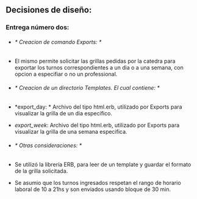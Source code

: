 ## Decisiones de diseño:

###  **Entrega número dos:**
- ###### * Creacion de comando Exports: * 
 - El mismo permite solicitar las grillas pedidas por la catedra para exportar los turnos correspondientes a un dia o a una semana, con opcion a especifiar o no un professional.
-  ###### * Creacion de un directorio Templates. El cual contiene: * 
 - *export_day: * Archivo del tipo html.erb, utilizado por Exports para visualizar la grilla de un dia especifico.
  - *export_week*: Archivo del tipo html.erb, utilizado por Exports para visualizar la grilla de una semana especifica.
  
- ###### * Otras consideraciones: *  
 - Se utilizó la librería ERB, para leer de un template y guardar el formato de la grilla solicitada.
 - Se asumio que los turnos ingresados respetan el rango de horario laboral de 10 a 21hs y son enviados usando bloque de 30 min. 
